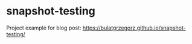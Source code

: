 # snapshot-testing

Project example for blog post: https://bulatgrzegorz.github.io/snapshot-testing/
